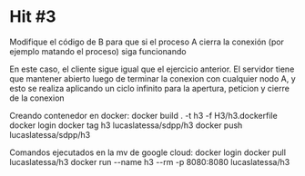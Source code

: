 # Hit #3
Modifique el código de B para que si el proceso A cierra la conexión (por ejemplo matando el proceso) siga funcionando

En este caso, el cliente sigue igual que el ejercicio anterior.
El servidor tiene que mantener abierto luego de terminar la conexion con cualquier nodo A, y esto se realiza aplicando un ciclo infinito para la apertura, peticion y cierre de la conexion

Creando contenedor en docker:
docker build . -t h3 -f H3/h3.dockerfile
docker login
docker tag h3 lucaslatessa/sdpp/h3
docker push lucaslatessa/sdpp/h3

Comandos ejecutados en la mv de google cloud:
docker login
docker pull lucaslatessa/h3
docker run --name h3 --rm -p 8080:8080 lucaslatessa/h3
